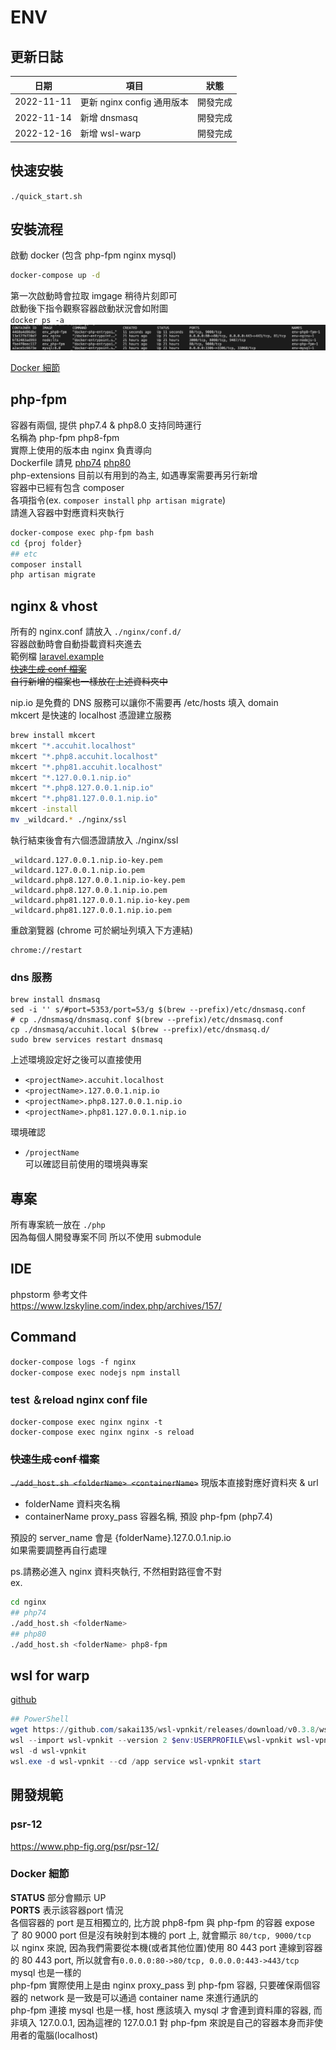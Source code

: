 
# ENV  

## 更新日誌
| 日期        | 項目                                | 狀態    |
|------------|-------------------------------------| ------ |
| 2022-11-11 | 更新 nginx config 通用版本            | 開發完成 |
| 2022-11-14 | 新增 dnsmasq                        | 開發完成 |
| 2022-12-16 | 新增 wsl-warp                         | 開發完成 |


## 快速安裝
`./quick_start.sh`


## 安裝流程
啟動 docker (包含 php-fpm nginx mysql)
```sh
docker-compose up -d 
```
第一次啟動時會拉取 imgage 稍待片刻即可  
啟動後下指令觀察容器啟動狀況會如附圖  
`docker ps -a`
![](./img/docker_ps.png)  

[Docker 細節](#docker-細節)

## php-fpm  
容器有兩個, 提供 php7.4 & php8.0 支持同時運行  
名稱為 php-fpm php8-fpm  
實際上使用的版本由 nginx 負責導向  
Dockerfile 請見 [php74](./Docker/php74/Dockerfile) [php80](./Docker/php80/Dockerfile)  
php-extensions 目前以有用到的為主, 如遇專案需要再另行新增  
容器中已經有包含 composer  
各項指令(ex. `composer install` `php artisan migrate`)  
請進入容器中對應資料夾執行  
```sh
docker-compose exec php-fpm bash
cd {proj folder}
## etc
composer install
php artisan migrate
```

## nginx & vhost
所有的 nginx.conf 請放入 `./nginx/conf.d/`  
容器啟動時會自動掛載資料夾進去  
範例檔 [laravel.example](./nginx/conf.d/laravel.example)  
~~[快速生成 conf 檔案](#快速生成-conf-檔案)~~  
~~自行新增的檔案也一樣放在上述資料夾中~~  

nip.io 是免費的 DNS 服務可以讓你不需要再 /etc/hosts 填入 domain  
mkcert 是快速的 localhost 憑證建立服務  
```sh
brew install mkcert
mkcert "*.accuhit.localhost"
mkcert "*.php8.accuhit.localhost"
mkcert "*.php81.accuhit.localhost"
mkcert "*.127.0.0.1.nip.io"
mkcert "*.php8.127.0.0.1.nip.io"
mkcert "*.php81.127.0.0.1.nip.io"
mkcert -install
mv _wildcard.* ./nginx/ssl
```
執行結束後會有六個憑證請放入 ./nginx/ssl
```
_wildcard.127.0.0.1.nip.io-key.pem
_wildcard.127.0.0.1.nip.io.pem
_wildcard.php8.127.0.0.1.nip.io-key.pem
_wildcard.php8.127.0.0.1.nip.io.pem
_wildcard.php81.127.0.0.1.nip.io-key.pem
_wildcard.php81.127.0.0.1.nip.io.pem
```

重啟瀏覽器 (chrome 可於網址列填入下方連結)
```url
chrome://restart
```

### dns 服務
```
brew install dnsmasq
sed -i '' s/#port=5353/port=53/g $(brew --prefix)/etc/dnsmasq.conf
# cp ./dnsmasq/dnsmasq.conf $(brew --prefix)/etc/dnsmasq.conf
cp ./dnsmasq/accuhit.local $(brew --prefix)/etc/dnsmasq.d/
sudo brew services restart dnsmasq
```
上述環境設定好之後可以直接使用  
- `<projectName>.accuhit.localhost`  
- `<projectName>.127.0.0.1.nip.io`  
- `<projectName>.php8.127.0.0.1.nip.io`  
- `<projectName>.php81.127.0.0.1.nip.io`  

環境確認  
- `/projectName`  
可以確認目前使用的環境與專案  


## 專案  
所有專案統一放在 `./php`  
因為每個人開發專案不同 所以不使用 submodule  


## IDE
phpstorm 參考文件  
https://www.lzskyline.com/index.php/archives/157/  

## Command  
`docker-compose logs -f nginx`  
`docker-compose exec nodejs npm install` 
### test ＆reload nginx conf file
```
docker-compose exec nginx nginx -t
docker-compose exec nginx nginx -s reload 
```

### ~~快速生成 conf 檔案~~
~~`./add_host.sh <folderName> <containerName>`~~ 現版本直接對應好資料夾 & url
- folderName  資料夾名稱
- containerName proxy_pass 容器名稱, 預設 php-fpm (php7.4)

預設的 server_name 會是 {folderName}.127.0.0.1.nip.io  
如果需要調整再自行處理   

ps.請務必進入 nginx 資料夾執行, 不然相對路徑會不對    
ex.
```bash
cd nginx
## php74
./add_host.sh <folderName>
## php80
./add_host.sh <folderName> php8-fpm
```

## wsl for warp 
[github](https://github.com/sakai135/wsl-vpnkit)
```PowerShell
## PowerShell
wget https://github.com/sakai135/wsl-vpnkit/releases/download/v0.3.8/wsl-vpnkit.tar.gz
wsl --import wsl-vpnkit --version 2 $env:USERPROFILE\wsl-vpnkit wsl-vpnkit.tar.gz
wsl -d wsl-vpnkit
wsl.exe -d wsl-vpnkit --cd /app service wsl-vpnkit start
```

## 開發規範 
### psr-12
https://www.php-fig.org/psr/psr-12/  

### Docker 細節
**STATUS** 部分會顯示 UP  
**PORTS** 表示該容器port 情況  
各個容器的 port 是互相獨立的, 比方說 php8-fpm 與 php-fpm 的容器 expose 了 80 9000 port 但是沒有映射到本機的 port 上, 就會顯示 `80/tcp, 9000/tcp`  
以 nginx 來說, 因為我們需要從本機(或者其他位置)使用 80 443 port 連線到容器的 80 443 port, 所以就會有`0.0.0.0:80->80/tcp, 0.0.0.0:443->443/tcp`  
mysql 也是一樣的  
php-fpm 實際使用上是由 nginx proxy_pass 到 php-fpm 容器, 只要確保兩個容器的 network 是一致是可以通過 container name 來進行通訊的  
php-fpm 連接 mysql 也是一樣, host 應該填入 mysql 才會連到資料庫的容器, 而非填入 127.0.0.1, 因為這裡的 127.0.0.1 對 php-fpm 來說是自己的容器本身而非使用者的電腦(localhost)    
